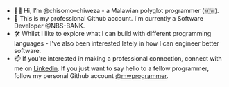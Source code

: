 - 👋&#127997; Hi, I’m @chisomo-chiweza - a Malawian polyglot programmer (🇲🇼).
- 💖 This is my professional Github account. I'm currently a Software Developer @NBS-BANK.
- 🛠️  Whilst I like to explore what I can build with different programming languages - I've also been interested lately in how I can engineer better software.
- 📫 If you're interested in making a professional connection, connect with me on [Linkedin](https://www.linkedin.com/in/chisomochiweza). If you just want to say hello to a fellow programmer, follow my personal Github account [@mwprogrammer](https://github.com/mwprogrammer).

